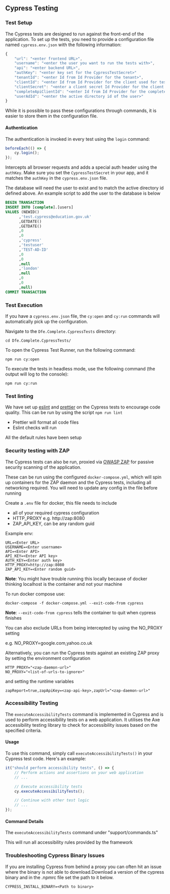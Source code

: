 ## Cypress Testing

### Test Setup

The Cypress tests are designed to run against the front-end of the application. To set up the tests, you need to provide a configuration file named `cypress.env.json` with the following information:

```javascript
{
    "url": "<enter frontend URL>",
    "username": "<enter the user you want to run the tests with>",
    "api": "<enter backend URL>",
    "authKey": "<enter key set for the CypressTestSecret>"
    "tenantId": "<enter Id from Id Provider for the tenant>",  
    "clientId": "<enter Id from Id Provider for the client used for test app registration>",
    "clientSecret": "<enter a client secret Id Provider for the client used for test app registration>",
    "completeApiClientId": "<enter Id from Id Provider for the complete api app registration>",
    "userAdId": "<enter the active directory id of the user>"
}
```

While it is possible to pass these configurations through commands, it is easier to store them in the configuration file.

#### Authentication

The authentication is invoked in every test using the `login` command:

```javascript
beforeEach(() => {
    cy.login();
});
```

Intercepts all browser requests and adds a special auth header using the `authKey`. Make sure you set the `CypressTestSecret` in your app, and it matches the `authKey` in the `cypress.env.json` file.

The database will need the user to exist and to match the active directory id defined above. An example script to add the user to the database is below

```sql
BEGIN TRANSACTION 
INSERT INTO [complete].[users]
VALUES (NEWID()
      ,'test.cypress@education.gov.uk'
      ,GETDATE()
      ,GETDATE()
      ,0
      ,0
      ,'cypress'
      ,'testuser'
      ,'TEST-AD-ID'
      ,0
      ,0
      ,null
      ,'london'
      ,null
      ,0
      ,0
      ,null)
COMMIT TRANSACTION
```

### Test Execution

If you have a `cypress.env.json` file, the `cy:open` and `cy:run` commands will automatically pick up the configuration.

Navigate to the `Dfe.Complete.CypressTests` directory:

```
cd Dfe.Complete.CypressTests/
```

To open the Cypress Test Runner, run the following command:

```
npm run cy:open
```

To execute the tests in headless mode, use the following command (the output will log to the console):

```
npm run cy:run
```

### Test linting

We have set up [eslint](https://eslint.org) and [prettier](https://prettier.io/) on the Cypress tests to encourage code quality. This can be run by using the script `npm run lint`

-   Prettier will format all code files
-   Eslint checks will run

All the default rules have been setup

### Security testing with ZAP

The Cypress tests can also be run, proxied via [OWASP ZAP](https://zaproxy.org) for passive security scanning of the application.

These can be run using the configured `docker-compose.yml`, which will spin up containers for the ZAP daemon and the Cypress tests, including all networking required. You will need to update any config in the file before running

Create a `.env` file for docker, this file needs to include

-   all of your required cypress configuration
-   HTTP_PROXY e.g. http://zap:8080
-   ZAP_API_KEY, can be any random guid

Example env:

```
URL=<Enter URL>
USERNAME=<Enter username>
API=<Enter API>
API_KEY=<Enter API key>
AUTH_KEY=<Enter auth key>
HTTP_PROXY=http://zap:8080
ZAP_API_KEY=<Enter random guid>

```

**Note**: You might have trouble running this locally because of docker thinking localhost is the container and not your machine

To run docker compose use:

`docker-compose -f docker-compose.yml --exit-code-from cypress`

**Note**: `--exit-code-from cypress` tells the container to quit when cypress finishes

You can also exclude URLs from being intercepted by using the NO_PROXY setting

e.g. NO_PROXY=google.com,yahoo.co.uk

Alternatively, you can run the Cypress tests against an existing ZAP proxy by setting the environment configuration

```
HTTP_PROXY="<zap-daemon-url>"
NO_PROXY="<list-of-urls-to-ignore>"
```

and setting the runtime variables

`zapReport=true,zapApiKey=<zap-api-key>,zapUrl="<zap-daemon-url>"`

### Accessibility Testing

The `executeAccessibilityTests` command is implemented in Cypress and is used to perform accessibility tests on a web application. It utilises the Axe accessibility testing library to check for accessibility issues based on the specified criteria.

#### Usage

To use this command, simply call `executeAccessibilityTests()` in your Cypress test code. Here's an example:

```javascript
it("should perform accessibility tests", () => {
    // Perform actions and assertions on your web application
    // ...

    // Execute accessibility tests
    cy.executeAccessibilityTests();

    // Continue with other test logic
    // ...
});
```

#### Command Details

The `executeAccessibilityTests` command under "support/commands.ts"

This will run all accessibility rules provided by the framework

### Troubleshooting Cypress Binary Issues

If you are installing Cypress from behind a proxy you can often hit an issue where the binary is not able to download.Download a version of the cypress binary and in the .npmrc file set the path to it below.

```
CYPRESS_INSTALL_BINARY=<Path to binary>
```
